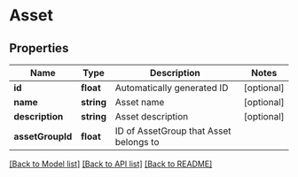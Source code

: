 # Asset

## Properties
Name | Type | Description | Notes
------------ | ------------- | ------------- | -------------
**id** | **float** | Automatically generated ID | [optional] 
**name** | **string** | Asset name | [optional] 
**description** | **string** | Asset description | [optional] 
**assetGroupId** | **float** | ID of AssetGroup that Asset belongs to | 

[[Back to Model list]](../README.md#documentation-for-models) [[Back to API list]](../README.md#documentation-for-api-endpoints) [[Back to README]](../README.md)


